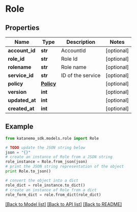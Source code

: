# Role


## Properties
Name | Type | Description | Notes
------------ | ------------- | ------------- | -------------
**account_id** | **str** | AccountId | [optional] 
**role_id** | **str** | Role Id | [optional] 
**rolename** | **str** | Role name | [optional] 
**service_id** | **str** | ID of the service | [optional] 
**policy** | [**Policy**](Policy.md) |  | [optional] 
**version** | **int** |  | [optional] 
**updated_at** | **int** |  | [optional] 
**created_at** | **int** |  | [optional] 

## Example

```python
from katanemo_sdk.models.role import Role

# TODO update the JSON string below
json = "{}"
# create an instance of Role from a JSON string
role_instance = Role.from_json(json)
# print the JSON string representation of the object
print Role.to_json()

# convert the object into a dict
role_dict = role_instance.to_dict()
# create an instance of Role from a dict
role_form_dict = role.from_dict(role_dict)
```
[[Back to Model list]](../README.md#documentation-for-models) [[Back to API list]](../README.md#documentation-for-api-endpoints) [[Back to README]](../README.md)


